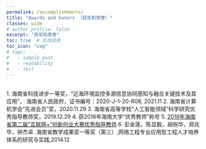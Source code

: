 ```yaml
---
permalink: /accomplishments/
title: "Awards and honors （获奖和荣誉）"
classes: wide
# author_profile: false
excerpt: "获奖和荣誉"
toc: true  # 生成目录
toc_icon: "cog" 
# tags: 
#   - sample post
#   - readability
#   - test
---
```

<!-- <a href="#top" class="up-to-top">Back to Top</a> -->

<!-- * 目录
{:toc} -->
<br>
<!-- ## 所获奖项 -->
1. 海南省科技进步一等奖，“近海环境监控多源信息协同感知与融合关键技术及其应用”， 海南省人民政府，证书编号：2020-J-1-20-R08, 2021.11
2. 海南省计算机学会“先进会员”奖，2020.11.29
3. 海南省高等学校“人工智能领域”科学研究优秀指导教师奖，2019.12.29
4. 获2018年海南大学“优秀教师”称号
5. <a href="http://xxgk.hainan.gov.cn/hi/HI0108/201610/t20161020_2144933.htm">2016年海南省第二届“互联网+”创新创业大赛优秀指导教师</a>
6. 彭金莲，陈显毅，胡祝华，郑兆华，钟杰卓. 海南省教学成果奖一等奖（第三）,网络工程专业应用型工程人才培养体系的研究与实践,2014.12
